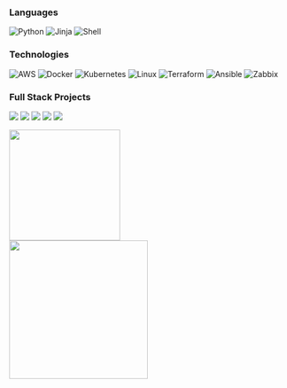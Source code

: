 ### Languages

![Python](https://img.shields.io/badge/-Python-000?&logo=Python)
![Jinja](https://img.shields.io/badge/-Jinja-000?&logo=Jinja)
![Shell](https://img.shields.io/badge/-Shell-000?&logo=Shell)

### Technologies

![AWS](https://img.shields.io/badge/-AWS-000?&logo=Amazon-AWS&logoColor=F90)
![Docker](https://img.shields.io/badge/-Docker-000?&logo=Docker)
![Kubernetes](https://img.shields.io/badge/-Kubernetes-000?&logo=Kubernetes)
![Linux](https://img.shields.io/badge/-Linux-000?&logo=Linux)
![Terraform](https://img.shields.io/badge/-terraform-000?&logo=terraform)
![Ansible](https://img.shields.io/badge/-Ansible-000?&logo=Ansible)
![Zabbix](https://img.shields.io/badge/-Zabbix-000?&logo=Zabbix)

### Full Stack Projects

[![](https://img.shields.io/badge/-%20Zabbix%20Server-000)](https://github.com/Emerson89/zabbix-server)
[![](https://img.shields.io/badge/-%20apizabbix-000)](https://github.com/Emerson89/api-zabbix)
[![](https://img.shields.io/badge/-%20Zabbix%20k8s-000)](https://github.com/Emerson89/zabbix-k8s)
[![](https://img.shields.io/badge/-%20Rancher%20eks-000)](https://github.com/Emerson89/rancher-eks)
[![](https://img.shields.io/badge/-%20Wordpress%20CICD-000)](https://github.com/Emerson89/wordpress-CICD)

<div>
  <a href="https://github.com/Emerson89"><img height="200px" src="https://github-readme-stats.vercel.app/api?username=Emerson89&show_icons=true&theme=dark&include_all_commits=true&count_private=true%22"/></a>
</div>
<div>
  <a href="https://github.com/Emerson89"><img height="250px" src="https://github-readme-stats.vercel.app/api/top-langs/?username=Emerson89&show_icons=true&theme=dark&include_all_commits=true&count_private=true%22%22" /></a>

</div>
